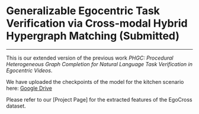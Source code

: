 # Generalizable Egocentric Task Verification via Cross-modal Hybrid Hypergraph Matching (Submitted)

---

This is our extended version of the previous work *PHGC: Procedural Heterogeneous Graph Completion for Natural Language Task Verification in Egocentric Videos*. 

We have uploaded the checkpoints of the model for the kitchen scenario here: [Google Drive](https://drive.google.com/drive/u/0/folders/1GpveaDU-7cf58mq5x2CDNUqCrJQ60xn_)
   
Please refer to our [Project Page] for the extracted features of the EgoCross dataset. 